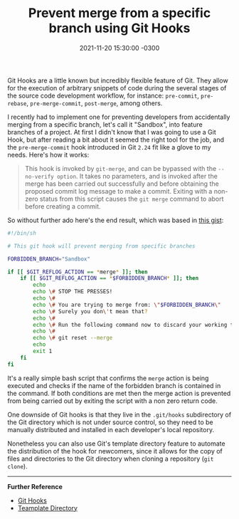 ﻿---
layout: post
title: "Prevent merge from a specific branch using Git Hooks"
date: 2021-11-20 15:30:00 -0300
tags: automation collaboration
---

Git Hooks are a little known but incredibly flexible feature of Git. They allow for the execution of arbitrary snippets of code during the several stages of the source code development workflow, for instance: `pre-commit`, `pre-rebase`, `pre-merge-commit`, `post-merge`, among others.

I recently had to implement one for preventing developers from accidentally merging from a specific branch, let's call it "Sandbox", into feature branches of a project. At first I didn't know that I was going to use a Git Hook, but after reading a bit about it seemed the right tool for the job, and the `pre-merge-commit` hook introduced in Git `2.24` fit like a glove to my needs. Here's how it works:

> This hook is invoked by `git-merge`, and can be bypassed with the `--no-verify option`. It takes no parameters, and is invoked after the merge has been carried out successfully and before obtaining the proposed commit log message to make a commit. Exiting with a non-zero status from this script causes the `git merge` command to abort before creating a commit.

So without further ado here's the end result, which was based in [this gist](https://gist.github.com/mwise/69ec35b646b52d98050d):

```sh
#!/bin/sh

# This git hook will prevent merging from specific branches

FORBIDDEN_BRANCH="Sandbox"

if [[ $GIT_REFLOG_ACTION == *merge* ]]; then
	if [[ $GIT_REFLOG_ACTION == *$FORBIDDEN_BRANCH* ]]; then
		echo
		echo \# STOP THE PRESSES!
		echo \#
		echo \# You are trying to merge from: \"$FORBIDDEN_BRANCH\"
		echo \# Surely you don\'t mean that?
		echo \#
		echo \# Run the following command now to discard your working tree changes:
		echo \#
		echo \# git reset --merge
		echo
		exit 1
	fi
fi
```

It's a really simple bash script that confirms the `merge` action is being executed and checks if the name of the forbidden branch is contained in the command. If both conditions are met then the merge action is prevented from being carried out by exiting the script with a non zero return code. 

One downside of Git hooks is that they live in the `.git/hooks` subdirectory of the Git directory which is not under source control, so they need to be manually distributed and installed in each developer's local repository.

Nonetheless you can also use Git's template directory feature to automate the distribution of the hook for newcomers, since it allows for the copy of files and directories to the Git directory when cloning a repository (`git clone`).

---

<b>Further Reference</b>

* [Git Hooks](https://git-scm.com/book/en/v2/Customizing-Git-Git-Hooks)
* [Teamplate Directory](http://git-scm.com/docs/git-init#_template_directory)
